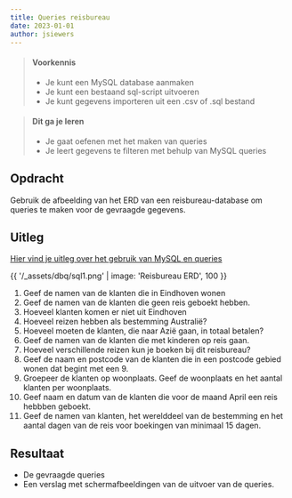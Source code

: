 ```yaml
---
title: Queries reisbureau 
date: 2023-01-01
author: jsiewers
---
```

> #### Voorkennis
> * Je kunt een MySQL database aanmaken
> * Je kunt een bestaand sql-script uitvoeren
> * Je kunt gegevens importeren uit een .csv of .sql bestand

> #### Dit ga je leren
> * Je gaat oefenen met het maken van queries
> * Je leert gegevens te filteren met behulp van MySQL queries

## Opdracht
Gebruik de afbeelding van het ERD van een reisbureau-database om queries te maken voor de gevraagde gegevens.

## Uitleg
[Hier vind je uitleg over het gebruik van MySQL en queries](https://www.edutorial.nl/dbq/introductie/)


{{ '/_assets/dbq/sql1.png' | image: 'Reisbureau ERD', 100 }}

1. Geef de namen van de klanten die in Eindhoven wonen
2. Geef de namen van de klanten die geen reis geboekt hebben.
3. Hoeveel klanten komen er niet uit Eindhoven
4. Hoeveel reizen hebben als bestemming Australië?
5. Hoeveel moeten de klanten, die naar Azië gaan, in totaal betalen?
6. Geef de namen van de klanten die met kinderen op reis gaan.
7. Hoeveel verschillende reizen kun je boeken bij dit reisbureau?
8. Geef de naam en postcode van de klanten die in een postcode gebied wonen dat begint met een 9. 
9. Groepeer de klanten op woonplaats. Geef de woonplaats en het aantal klanten per woonplaats. 
10. Geef naam en datum van de klanten die voor de maand April een reis hebbben geboekt.
11. Geef de namen van klanten, het werelddeel van de bestemming en het aantal dagen van de reis voor boekingen van minimaal 15 dagen.

## Resultaat
* De gevraagde queries
* Een verslag met schermafbeeldingen van de uitvoer van de queries.
